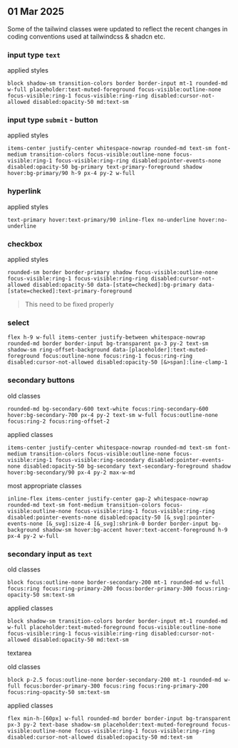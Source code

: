 ## 01 Mar 2025

Some of the tailwind classes were updated to reflect the recent changes in coding conventions used at tailwindcss & shadcn etc.

### input type `text`

applied styles
```
block shadow-sm transition-colors border border-input mt-1 rounded-md w-full placeholder:text-muted-foreground focus-visible:outline-none focus-visible:ring-1 focus-visible:ring-ring disabled:cursor-not-allowed disabled:opacity-50 md:text-sm
```


### input type `submit` - button

applied styles
```
items-center justify-center whitespace-nowrap rounded-md text-sm font-medium transition-colors focus-visible:outline-none focus-visible:ring-1 focus-visible:ring-ring disabled:pointer-events-none disabled:opacity-50 bg-primary text-primary-foreground shadow hover:bg-primary/90 h-9 px-4 py-2 w-full
```

### hyperlink

applied styles
```
text-primary hover:text-primary/90 inline-flex no-underline hover:no-underline
```

### checkbox

applied styles
```
rounded-sm border border-primary shadow focus-visible:outline-none focus-visible:ring-1 focus-visible:ring-ring disabled:cursor-not-allowed disabled:opacity-50 data-[state=checked]:bg-primary data-[state=checked]:text-primary-foreground
```

> This need to be fixed properly

### select

```
flex h-9 w-full items-center justify-between whitespace-nowrap rounded-md border border-input bg-transparent px-3 py-2 text-sm shadow-sm ring-offset-background data-[placeholder]:text-muted-foreground focus:outline-none focus:ring-1 focus:ring-ring disabled:cursor-not-allowed disabled:opacity-50 [&>span]:line-clamp-1
```

### secondary buttons

old classes
```
rounded-md bg-secondary-600 text-white focus:ring-secondary-600 hover:bg-secondary-700 px-4 py-2 text-sm w-full focus:outline-none focus:ring-2 focus:ring-offset-2
```

applied classes
```
items-center justify-center whitespace-nowrap rounded-md text-sm font-medium transition-colors focus-visible:outline-none focus-visible:ring-1 focus-visible:ring-secondary disabled:pointer-events-none disabled:opacity-50 bg-secondary text-secondary-foreground shadow hover:bg-secondary/90 px-4 py-2 max-w-md
```


most appropriate classes
```
inline-flex items-center justify-center gap-2 whitespace-nowrap rounded-md text-sm font-medium transition-colors focus-visible:outline-none focus-visible:ring-1 focus-visible:ring-ring disabled:pointer-events-none disabled:opacity-50 [&_svg]:pointer-events-none [&_svg]:size-4 [&_svg]:shrink-0 border border-input bg-background shadow-sm hover:bg-accent hover:text-accent-foreground h-9 px-4 py-2 w-full
```

### secondary input as `text`

old classes
```
block focus:outline-none border-secondary-200 mt-1 rounded-md w-full focus:ring focus:ring-primary-200 focus:border-primary-300 focus:ring-opacity-50 sm:text-sm
```

applied classes
```
block shadow-sm transition-colors border border-input mt-1 rounded-md w-full placeholder:text-muted-foreground focus-visible:outline-none focus-visible:ring-1 focus-visible:ring-ring disabled:cursor-not-allowed disabled:opacity-50 md:text-sm
```


textarea

old classes
```
block p-2.5 focus:outline-none border-secondary-200 mt-1 rounded-md w-full focus:border-primary-300 focus:ring focus:ring-primary-200 focus:ring-opacity-50 sm:text-sm
```

applied classes
```
flex min-h-[60px] w-full rounded-md border border-input bg-transparent px-3 py-2 text-base shadow-sm placeholder:text-muted-foreground focus-visible:outline-none focus-visible:ring-1 focus-visible:ring-ring disabled:cursor-not-allowed disabled:opacity-50 md:text-sm
```